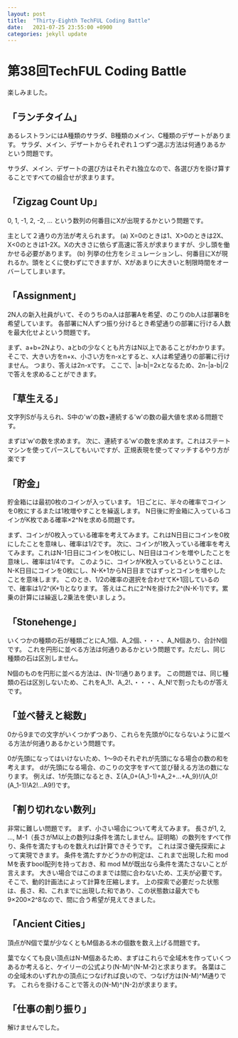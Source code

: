 ```yaml
---
layout: post
title:  "Thirty-Eighth TechFUL Coding Battle"
date:   2021-07-25 23:55:00 +0900
categories: jekyll update
---
```


# 第38回TechFUL Coding Battle

楽しみました。

## 「ランチタイム」
あるレストランにはA種類のサラダ、B種類のメイン、C種類のデザートがあります。
サラダ、メイン、デザートからそれぞれ１つずつ選ぶ方法は何通りあるかという問題です。

サラダ、メイン、デザートの選び方はそれぞれ独立なので、各選び方を掛け算することですべての組合せが求まります。

## 「Zigzag Count Up」
0, 1, -1, 2, -2, ... という数列の何番目にXが出現するかという問題です。

主として２通りの方法が考えられます。
(a) X=0のときは1、X>0のときは2X、X<0のときは1-2X。Xの大きさに依らず高速に答えが求まりますが、少し頭を働かせる必要があります。
(b) 列挙の仕方をシミュレーションし、何番目にXが現れるか。頭をとくに使わずにできますが、Xがあまりに大きいと制限時間をオーバーしてしまいます。

## 「Assignment」
2N人の新入社員がいて、そのうちのa人は部署Aを希望、のこりのb人は部署Bを希望しています。
各部署にN人ずつ振り分けるとき希望通りの部署に行ける人数を最大化せよという問題です。

まず、a+b=2Nより、aとbの少なくとも片方はN以上であることがわかります。
そこで、大きい方をn+x、小さい方をn-xとすると、x人は希望通りの部署に行けません。
つまり、答えは2n-xです。
ここで、|a-b|=2xとなるため、2n-|a-b|/2で答えを求めることができます。

## 「草生える」
文字列Sが与えられ、S中の'w'の数+連続する'w'の数の最大値を求める問題です。

まずは'w'の数を求めます。
次に、連続する'w'の数を求めます。これはステートマシンを使ってパースしてもいいですが、正規表現を使ってマッチするやり方が楽です

## 「貯金」
貯金箱には最初0枚のコインが入っています。
1日ごとに、半々の確率でコインを0枚にするまたは1枚増やすことを繰返します。
N日後に貯金箱に入っているコインがK枚である確率×2^Nを求める問題です。

まず、コインが0枚入っている確率を考えてみます。これはN日目にコインを0枚にしたことを意味し、確率は1/2です。
次に、コインが1枚入っている確率を考えてみます。これはN-1日目にコインを0枚にし、N日目はコインを増やしたことを意味し、確率は1/4です。
このように、コインがK枚入っているということは、N-K日目にコインを0枚にし、N-K+1からN日目まではずっとコインを増やしたことを意味します。
このとき、1/2の確率の選択を合わせてK+1回しているので、確率は1/2^(K+1)となります。
答えはこれに2^Nを掛けた2^(N-K-1)です。累乗の計算には繰返し2乗法を使いましょう。

## 「Stonehenge」
いくつかの種類の石が種類ごとにA_1個、A_2個、・・・、A_N個あり、合計N個です。
これを円形に並べる方法は何通りあるかという問題です。ただし、同じ種類の石は区別しません。

N個のものを円形に並べる方法は、(N-1)!通りあります。
この問題では、同じ種類の石は区別しないため、これをA_1!、A_2!、・・・、A_N!で割ったものが答えです。

## 「並べ替えと総数」
0から9までの文字がいくつかずつあり、これらを先頭が0にならないように並べる方法が何通りあるかという問題です。

0が先頭になってはいけないため、1〜9のそれぞれが先頭になる場合の数の和を考えます。
dが先頭になる場合、のこりの文字をすべて並び替える方法の数になります。
例えば、1が先頭になるとき、Σ{A_0+(A_1-1)+A_2+...+A_9}!/(A_0!(A_1-1)!A2!...A9!)です。

## 「割り切れない数列」
非常に難しい問題です。
まず、小さい場合について考えてみます。
長さが1, 2, ..., M-1（長さがM以上の数列は条件を満たしません。証明略）の数列をすべて作り、条件を満たすものを数えれば計算できそうです。
これは深さ優先探索によって実現できます。
条件を満たすかどうかの判定は、これまで出現した和 mod Mを表すbool配列を持っておき、和 mod Mが既出なら条件を満たさないことが言えます。
大きい場合ではこのままでは間に合わないため、工夫が必要です。
そこで、動的計画法によって計算を圧縮します。
上の探索で必要だった状態は、長さ、和、これまでに出現した和であり、この状態数は最大でも9×200×2^8なので、間に合う希望が見えてきました。

## 「Ancient Cities」
頂点がN個で葉が少なくともM個ある木の個数を数え上げる問題です。

葉でなくても良い頂点はN-M個あるため、まずはこれらで全域木を作っていくつあるか考えると、ケイリーの公式より(N-M)^(N-M-2)と求まります。
各葉はこの全域木のいずれかの頂点につなげれば良いので、つなげ方は(N-M)^M通りです。
これらを掛けることで答えの(N-M)^(N-2)が求まります。

## 「仕事の割り振り」
解けませんでした。
